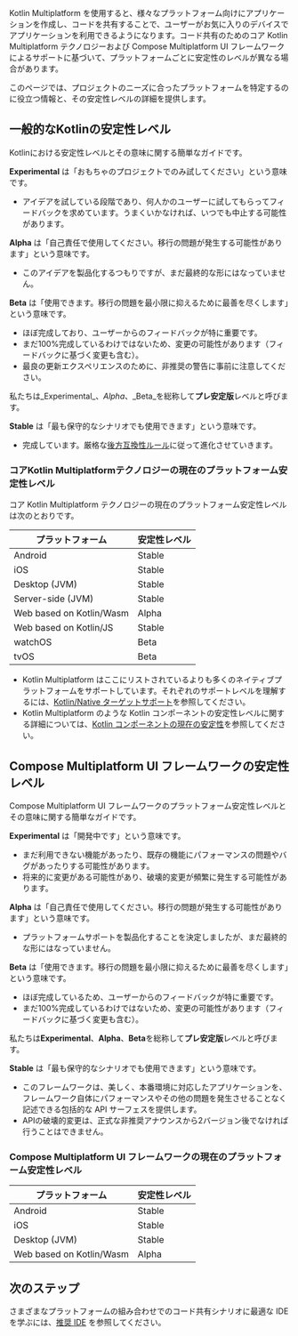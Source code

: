 [//]: # (title: サポートされているプラットフォームの安定性)

Kotlin Multiplatform を使用すると、様々なプラットフォーム向けにアプリケーションを作成し、コードを共有することで、ユーザーがお気に入りのデバイスでアプリケーションを利用できるようになります。コード共有のためのコア Kotlin Multiplatform テクノロジーおよび Compose Multiplatform UI フレームワークによるサポートに基づいて、プラットフォームごとに安定性のレベルが異なる場合があります。

このページでは、プロジェクトのニーズに合ったプラットフォームを特定するのに役立つ情報と、その安定性レベルの詳細を提供します。

## 一般的なKotlinの安定性レベル

Kotlinにおける安定性レベルとその意味に関する簡単なガイドです。

**Experimental** は「おもちゃのプロジェクトでのみ試してください」という意味です。

*   アイデアを試している段階であり、何人かのユーザーに試してもらってフィードバックを求めています。うまくいかなければ、いつでも中止する可能性があります。

**Alpha** は「自己責任で使用してください。移行の問題が発生する可能性があります」という意味です。

*   このアイデアを製品化するつもりですが、まだ最終的な形にはなっていません。

**Beta** は「使用できます。移行の問題を最小限に抑えるために最善を尽くします」という意味です。

*   ほぼ完成しており、ユーザーからのフィードバックが特に重要です。
*   まだ100%完成しているわけではないため、変更の可能性があります（フィードバックに基づく変更も含む）。
*   最良の更新エクスペリエンスのために、非推奨の警告に事前に注意してください。

私たちは_Experimental_、_Alpha_、_Beta_を総称して**プレ安定版**レベルと呼びます。

**Stable** は「最も保守的なシナリオでも使用できます」という意味です。

*   完成しています。厳格な[後方互換性ルール](https://kotlinfoundation.org/language-committee-guidelines/)に従って進化させていきます。

### コアKotlin Multiplatformテクノロジーの現在のプラットフォーム安定性レベル

コア Kotlin Multiplatform テクノロジーの現在のプラットフォーム安定性レベルは次のとおりです。

| プラットフォーム                 | 安定性レベル |
|--------------------------|-----------------|
| Android                  | Stable          |
| iOS                      | Stable          |
| Desktop (JVM)            | Stable          |
| Server-side (JVM)        | Stable          |
| Web based on Kotlin/Wasm | Alpha           |
| Web based on Kotlin/JS   | Stable          |
| watchOS                  | Beta            |
| tvOS                     | Beta            |

*   Kotlin Multiplatform はここにリストされているよりも多くのネイティブプラットフォームをサポートしています。それぞれのサポートレベルを理解するには、[Kotlin/Native ターゲットサポート](https://kotlinlang.org/docs/native-target-support.html)を参照してください。
*   Kotlin Multiplatform のような Kotlin コンポーネントの安定性レベルに関する詳細については、[Kotlin コンポーネントの現在の安定性](https://kotlinlang.org/docs/components-stability.html#current-stability-of-kotlin-components)を参照してください。

## Compose Multiplatform UI フレームワークの安定性レベル

Compose Multiplatform UI フレームワークのプラットフォーム安定性レベルとその意味に関する簡単なガイドです。

**Experimental** は「開発中です」という意味です。

*   まだ利用できない機能があったり、既存の機能にパフォーマンスの問題やバグがあったりする可能性があります。
*   将来的に変更がある可能性があり、破壊的変更が頻繁に発生する可能性があります。

**Alpha** は「自己責任で使用してください。移行の問題が発生する可能性があります」という意味です。

*   プラットフォームサポートを製品化することを決定しましたが、まだ最終的な形にはなっていません。

**Beta** は「使用できます。移行の問題を最小限に抑えるために最善を尽くします」という意味です。

*   ほぼ完成しているため、ユーザーからのフィードバックが特に重要です。
*   まだ100%完成しているわけではないため、変更の可能性があります（フィードバックに基づく変更も含む）。

私たちは**Experimental**、**Alpha**、**Beta**を総称して**プレ安定版**レベルと呼びます。

**Stable** は「最も保守的なシナリオでも使用できます」という意味です。

*   このフレームワークは、美しく、本番環境に対応したアプリケーションを、フレームワーク自体にパフォーマンスやその他の問題を発生させることなく記述できる包括的な API サーフェスを提供します。
*   APIの破壊的変更は、正式な非推奨アナウンスから2バージョン後でなければ行うことはできません。

### Compose Multiplatform UI フレームワークの現在のプラットフォーム安定性レベル

| プラットフォーム                 | 安定性レベル |
|--------------------------|-----------------|
| Android                  | Stable          |
| iOS                      | Stable          |
| Desktop (JVM)            | Stable          |
| Web based on Kotlin/Wasm | Alpha           |

## 次のステップ

さまざまなプラットフォームの組み合わせでのコード共有シナリオに最適な IDE を学ぶには、[推奨 IDE](recommended-ides.md) を参照してください。